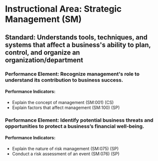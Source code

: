 # Instructional Area: Strategic Management (SM)

## Standard: Understands tools, techniques, and systems that affect a business's ability to plan, control, and organize an organization/department

### Performance Element: Recognize management's role to understand its contribution to business success.

#### Performance Indicators:

* Explain the concept of management (SM:001) (CS)
* Explain factors that affect management (SM:100) (SP)

### Performance Element: Identify potential business threats and opportunities to protect a business’s financial well-being.

#### Performance Indicators:

* Explain the nature of risk management (SM:075) (SP)
* Conduct a risk assessment of an event (SM:076) (SP)

